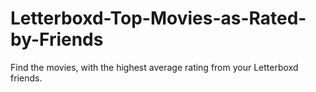# Letterboxd-Top-Movies-as-Rated-by-Friends
Find the movies, with the highest average rating from your Letterboxd friends.
